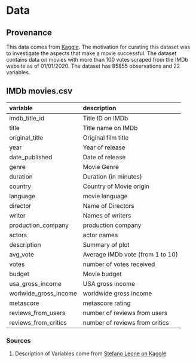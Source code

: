 # Data

## Provenance

This data comes from [Kaggle](https://www.kaggle.com/stefanoleone992/imdb-extensive-dataset?select=IMDb+movies.csv). The motivation for curating this dataset was to investigate the aspects that make a movie successful. The dataset contains data on movies with more than 100 votes scraped from the IMDb website as of 01/01/2020. The  dataset has 85855 observations and 22 variables. 

## IMDb movies.csv

|variable         |description |
|:----------------|:-----------|
|imdb_title_id| Title ID on IMDb|
|title| Title name on IMDb|
|original_title| Original film title|
|year| Year of release|
|date_published| Date of release|
|genre| Movie Genre|
|duration| Duration (in minutes)|
|country|  Country of Movie origin |
|language|movie language|
|director| Name of Directors |
|writer| Names of writers |
|production_company| production company|
|actors| actor names|
|description| Summary of plot|
|avg_vote| Average IMDb vote (from 1 to 10)|
|votes| number of votes received|
|budget| Movie budget|
|usa_gross_income| USA gross income |
|worlwide_gross_income| worldwide gross income|
|metascore| metascore rating|
|reviews_from_users| number of reviews from users|
|reviews_from_critics| number of reviews from critics |


### Sources

1. Description of Variables come from  [Stefano Leone on Kaggle](https://www.kaggle.com/stefanoleone992/imdb-extensive-dataset?select=IMDb+movies.csv) 

